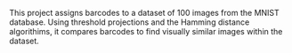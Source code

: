 This project assigns barcodes to a dataset of 100 images from the MNIST database. 
Using threshold projections and the Hamming distance algorithims, it compares barcodes to find visually similar images within the dataset. 
